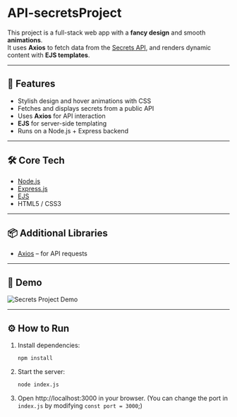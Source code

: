 # API-secretsProject

This project is a full-stack web app with a **fancy design** and smooth **animations**.  
It uses **Axios** to fetch data from the [Secrets API](https://secrets-api.appbrewery.com), and renders dynamic content with **EJS templates**.  

---

## 🚀 Features

- Stylish design and hover animations with CSS  
- Fetches and displays secrets from a public API  
- Uses **Axios** for API interaction  
- **EJS** for server-side templating  
- Runs on a Node.js + Express backend  

---

## 🛠️ Core Tech

- [Node.js](https://nodejs.org/)  
- [Express.js](https://expressjs.com/)  
- [EJS](https://ejs.co/)  
- HTML5 / CSS3  

---

## 📦 Additional Libraries

- [Axios](https://axios-http.com/) – for API requests  

---

## 🎥 Demo

![Secrets Project Demo](./secretsProject.gif)  


---

## ⚙️ How to Run

1. Install dependencies:
   ```bash
   npm install
   ```
2. Start the server:
   ```bash
   node index.js
   ```
3. Open http://localhost:3000 in your browser.
   (You can change the port in `index.js` by modifying `const port = 3000`;)
   
